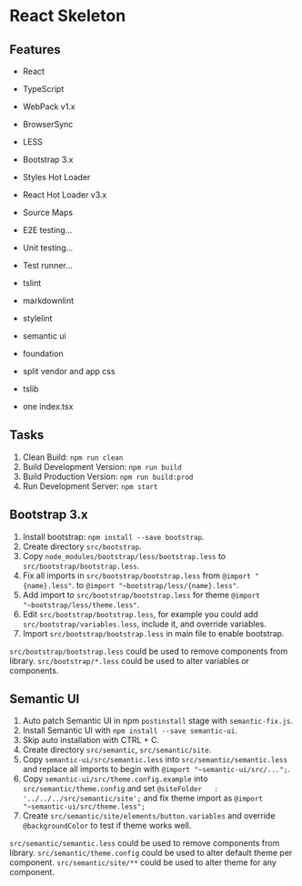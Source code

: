 # React Skeleton #

## Features ##

- React
- TypeScript
- WebPack v1.x
- BrowserSync
- LESS
- Bootstrap 3.x
- Styles Hot Loader
- React Hot Loader v3.x
- Source Maps
- E2E testing...
- Unit testing...
- Test runner...
- tslint
- markdownlint
- stylelint

- semantic ui
- foundation
- split vendor and app css
- tslib
- one index.tsx

## Tasks ##

1. Clean Build: `npm run clean`
2. Build Development Version: `npm run build`
3. Build Production Version: `npm run build:prod`
4. Run Development Server: `npm start`

## Bootstrap 3.x ##

1. Install bootstrap: `npm install --save bootstrap`.
2. Create directory `src/bootstrap`.
3. Copy `node_modules/bootstrap/less/bootstrap.less` to `src/bootstrap/bootstrap.less`.
4. Fix all imports in `src/bootstrap/bootstrap.less` from `@import "{name}.less"`.
   to `@import "~bootstrap/less/{name}.less"`.
5. Add import to `src/bootstrap/bootstrap.less` for theme `@import "~bootstrap/less/theme.less"`.
6. Edit `src/bootstrap/bootstrap.less`, for example you could add `src/bootstrap/variables.less`,
   include it, and override variables.
7. Import `src/bootstrap/bootstrap.less` in main file to enable bootstrap.

`src/bootstrap/bootstrap.less` could be used to remove components from library.
`src/bootstrap/*.less` could be used to alter variables or components.

## Semantic UI ##

1. Auto patch Semantic UI in npm `postinstall` stage with `semantic-fix.js`.
2. Install Semantic UI with `npm install --save semantic-ui`.
3. Skip auto installation with CTRL + C.
4. Create directory `src/semantic`, `src/semantic/site`.
5. Copy `semantic-ui/src/semantic.less` into `src/semantic/semantic.less`
   and replace all imports to begin with `@import "~semantic-ui/src/...";`.
6. Copy `semantic-ui/src/theme.config.example` into `src/semantic/theme.config`
   and set `@siteFolder   : '../../../src/semantic/site';`
   and fix theme import as `@import "~semantic-ui/src/theme.less";`
7. Create `src/semantic/site/elements/button.variables` and override `@backgroundColor`
   to test if theme works well.

`src/semantic/semantic.less` could be used to remove components from library.
`src/semantic/theme.config` could be used to alter default theme per component.
`src/semantic/site/**` could be used to alter theme for any component.
